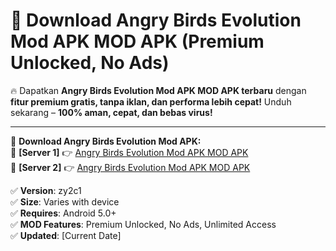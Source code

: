 # 🚀 Download Angry Birds Evolution Mod APK MOD APK (Premium Unlocked, No Ads)  

🔥 Dapatkan **Angry Birds Evolution Mod APK MOD APK terbaru** dengan **fitur premium gratis, tanpa iklan, dan performa lebih cepat!** Unduh sekarang – **100% aman, cepat, dan bebas virus!**  

---


🔽 **Download Angry Birds Evolution Mod APK:**  
🔹 **[Server 1]** 👉 [Angry Birds Evolution Mod APK MOD APK](https://apkcomod.com?title=Angry_Birds_Evolution_Mod_APK)  
🔹 **[Server 2]** 👉 [Angry Birds Evolution Mod APK MOD APK](https://apkcomod.com?title=Angry_Birds_Evolution_Mod_APK)  


✅ **Version**: zy2c1  
✅ **Size**: Varies with device  
✅ **Requires**: Android 5.0+  
✅ **MOD Features**: Premium Unlocked, No Ads, Unlimited Access  
✅ **Updated**: [Current Date]  